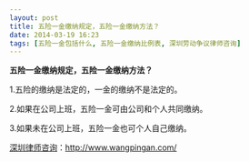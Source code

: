 ```yaml
---
layout: post
title: 五险一金缴纳规定，五险一金缴纳方法？
date: 2014-03-19 16:23
tags: [五险一金包括什么, 五险一金缴纳比例表, 深圳劳动争议律师咨询]
---
```

<strong>五险一金缴纳规定，五险一金缴纳方法？</strong>

1.五险的缴纳是法定的，一金的缴纳不是法定的。

2.如果在公司上班，五险一金可由公司和个人共同缴纳。

3.如果未在公司上班，五险一金也可个人自己缴纳。

<a href="http://www.wangpingan.com/">深圳律师咨询</a>：<a href="http://www.wangpingan.com/">http://www.wangpingan.com/</a>

